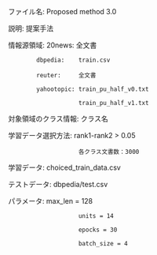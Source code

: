 ファイル名:             Proposed method 3.0

説明:	                提案手法

情報源領域: 20news:     全文書

            dbpedia:    train.csv
            
            reuter:     全文書
            
            yahootopic: train_pu_half_v0.txt
            
                        train_pu_half_v1.txt
                        
対象領域のクラス情報:   クラス名

学習データ選択方法:     rank1-rank2 > 0.05

                        各クラス文書数：3000
学習データ:             choiced_train_data.csv

テストデータ:           dbpedia/test.csv

パラメータ:             max_len = 128

                        units = 14
                        
                        epocks = 30
                        
                        batch_size = 4
                        
